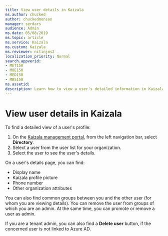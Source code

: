 ```yaml
---
title: View user details in Kaizala
ms.author: chucked
author: chuckedmonson
manager: serdars
audience: Admin
ms.date: 05/08/2019
ms.topic: article
ms.service: Kaizala
ms.custom: Kaizala
ms.reviewer: nitinjms2
localization_priority: Normal
search.appverid:
- MET150
- MOE150
- MED150
- MBS150
ms.assetid: 
description: Learn how to view a user's detailed information in Kaizala.
---
```

# View user details in Kaizala

To find a detailed view of a user's profile:
 
1. On the [Kaizala management portal](https://manage.kaiza.la), from the left navigation bar, select **Directory**.
2. Select a user from the user list for your organization.    
3. Select the user to see the user's details.

On a user's details page, you can find:

- Display name
- Kaizala profile picture
- Phone number
- Other organization attributes

You can also find common groups between you and the other user (for whom you are viewing details). You can remove the user from groups of which you are an admin. At the same time, you can promote or remove a user as admin.

If you are a tenant admin, you can also find a **Delete user** button, if the concerned user is not linked to Azure AD.